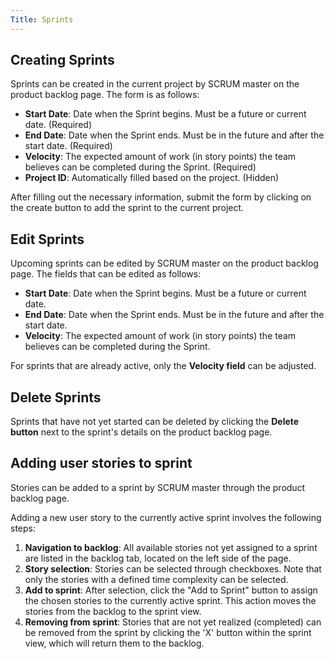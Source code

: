 ```yaml
---
Title: Sprints
---
```


## Creating Sprints

Sprints can be created in the current project by SCRUM master on the product backlog page. The form is as follows:

- **Start Date**: Date when the Sprint begins. Must be a future or current date. (Required)
- **End Date**: Date when the Sprint ends. Must be in the future and after the start date. (Required)
- **Velocity**: The expected amount of work (in story points) the team believes can be completed during the Sprint. (Required)
- **Project ID**: Automatically filled based on the project. (Hidden)

After filling out the necessary information, submit the form by clicking on the create button to add the sprint to the current project.

## Edit Sprints

Upcoming sprints can be edited by SCRUM master on the product backlog page. The fields that can be edited as follows:

- **Start Date**: Date when the Sprint begins. Must be a future or current date.
- **End Date**: Date when the Sprint ends. Must be in the future and after the start date.
- **Velocity**: The expected amount of work (in story points) the team believes can be completed during the Sprint.

For sprints that are already active, only the **Velocity field** can be adjusted.

## Delete Sprints

Sprints that have not yet started can be deleted by clicking the **Delete button** next to the sprint's details on the product backlog page.

## Adding user stories to sprint

Stories can be added to a sprint by SCRUM master through the product backlog page.

Adding a new user story to the currently active sprint involves the following steps:

1. **Navigation to backlog**: All available stories not yet assigned to a sprint are listed in the backlog tab, located on the left side of the page.
2. **Story selection**: Stories can be selected through checkboxes. Note that only the stories with a defined time complexity can be selected.
3. **Add to sprint**: After selection, click the "Add to Sprint" button to assign the chosen stories to the currently active sprint. This action moves the stories from the backlog to the sprint view.
4. **Removing from sprint**: Stories that are not yet realized (completed) can be removed from the sprint by clicking the 'X' button within the sprint view, which will return them to the backlog.
